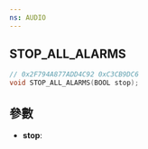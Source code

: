 ```yaml
---
ns: AUDIO
---
```

## STOP_ALL_ALARMS

```c
// 0x2F794A877ADD4C92 0xC3CB9DC6
void STOP_ALL_ALARMS(BOOL stop);
```


## 參數
* **stop**: 

